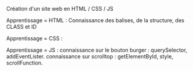 Création d'un site web en HTML / CSS / JS 

Apprentissage = HTML :
Connaissance des balises, de la structure, des CLASS et ID

Apprentissage = CSS :



Apprentissage = JS :
connaissance sur le bouton burger : querySelector, addEventLister.
connaissance sur scrolltop : getElementById, style, scrollFunction.

